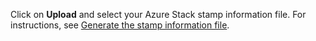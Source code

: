 Click on **Upload** and select your Azure Stack stamp information file. For instructions, see [Generate the stamp information file](../azure-stack-vaas-parameters.md#generate-the-stamp-information-file).